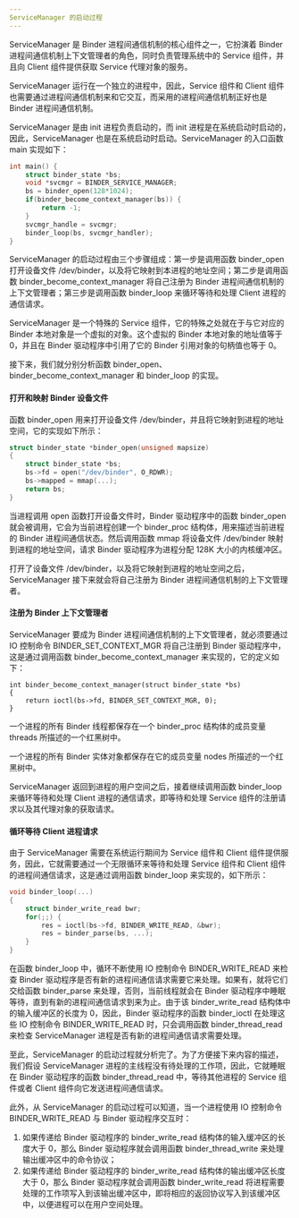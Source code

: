 ```yaml
---
ServiceManager 的启动过程
---
```


ServiceManager 是 Binder 进程间通信机制的核心组件之一，它扮演着 Binder 进程间通信机制上下文管理者的角色，同时负责管理系统中的 Service 组件，并且向 Client 组件提供获取 Service 代理对象的服务。

ServiceManager 运行在一个独立的进程中，因此，Service 组件和 Client 组件也需要通过进程间通信机制来和它交互，而采用的进程间通信机制正好也是 Binder 进程间通信机制。

ServiceManager 是由 init 进程负责启动的，而 init 进程是在系统启动时启动的，因此，ServiceManager 也是在系统启动时启动。ServiceManager 的入口函数 main 实现如下：

```c++
int main() {
    struct binder_state *bs;
    void *svcmgr = BINDER_SERVICE_MANAGER;
	bs = binder_open(128*1024);
	if(binder_become_context_manager(bs)) {
		return -1;
	}
    svcmgr_handle = svcmgr;
	binder_loop(bs, svcmgr_handler);
}
```

ServiceManager 的启动过程由三个步骤组成：第一步是调用函数 binder_open 打开设备文件 /dev/binder，以及将它映射到本进程的地址空间；第二步是调用函数 binder_become_context_manager 将自己注册为 Binder 进程间通信机制的上下文管理者；第三步是调用函数 binder_loop 来循环等待和处理 Client 进程的通信请求。

ServiceManager 是一个特殊的 Service 组件，它的特殊之处就在于与它对应的 Binder 本地对象是一个虚拟的对象。这个虚拟的 Binder 本地对象的地址值等于 0，并且在 Binder 驱动程序中引用了它的 Binder 引用对象的句柄值也等于 0。

接下来，我们就分别分析函数 binder_open、binder_become_context_manager 和 binder_loop 的实现。

#### 打开和映射 Binder 设备文件

函数 binder_open 用来打开设备文件 /dev/binder，并且将它映射到进程的地址空间，它的实现如下所示：

```c++
struct binder_state *binder_open(unsigned mapsize)
{
	struct binder_state *bs;
	bs->fd = open("/dev/binder", O_RDWR);
	bs->mapped = mmap(...);
	return bs;
}
```

当进程调用 open 函数打开设备文件时，Binder 驱动程序中的函数 binder_open 就会被调用，它会为当前进程创建一个 binder_proc 结构体，用来描述当前进程的 Binder 进程间通信状态。然后调用函数 mmap 将设备文件 /dev/binder 映射到进程的地址空间，请求 Binder 驱动程序为进程分配 128K 大小的内核缓冲区。

打开了设备文件 /dev/binder，以及将它映射到进程的地址空间之后，ServiceManager 接下来就会将自己注册为 Binder 进程间通信机制的上下文管理者。

#### 注册为 Binder 上下文管理者

ServiceManager 要成为 Binder 进程间通信机制的上下文管理者，就必须要通过 IO 控制命令 BINDER_SET_CONTEXT_MGR 将自己注册到 Binder 驱动程序中，这是通过调用函数 binder_become_context_manager 来实现的，它的定义如下：

```
int binder_become_context_manager(struct binder_state *bs)
{
	return ioctl(bs->fd, BINDER_SET_CONTEXT_MGR, 0);
}
```

一个进程的所有 Binder 线程都保存在一个 binder_proc 结构体的成员变量 threads 所描述的一个红黑树中。

一个进程的所有 Binder 实体对象都保存在它的成员变量 nodes 所描述的一个红黑树中。

ServiceManager 返回到进程的用户空间之后，接着继续调用函数 binder_loop 来循环等待和处理 Client 进程的通信请求，即等待和处理 Service 组件的注册请求以及其代理对象的获取请求。

#### 循环等待 Client 进程请求

由于 ServiceManager 需要在系统运行期间为 Service 组件和 Client 组件提供服务，因此，它就需要通过一个无限循环来等待和处理 Service 组件和 Client 组件的进程间通信请求，这是通过调用函数 binder_loop 来实现的，如下所示：

```c++
void binder_loop(...)
{
	struct binder_write_read bwr;
	for(;;) {
		res = ioctl(bs->fd, BINDER_WRITE_READ, &bwr);
		res = binder_parse(bs, ...);
	}
}
```

在函数 binder_loop 中，循环不断使用 IO 控制命令 BINDER_WRITE_READ 来检查 Binder 驱动程序是否有新的进程间通信请求需要它来处理。如果有，就将它们交给函数 binder_parse 来处理，否则，当前线程就会在 Binder 驱动程序中睡眠等待，直到有新的进程间通信请求到来为止。由于该 binder_write_read 结构体中的输入缓冲区的长度为 0，因此，Binder 驱动程序的函数 binder_ioctl 在处理这些 IO 控制命令 BINDER_WRITE_READ 时，只会调用函数 binder_thread_read 来检查 ServiceManager 进程是否有新的进程间通信请求需要处理。

至此，ServiceManager 的启动过程就分析完了。为了方便接下来内容的描述，我们假设 ServiceManager 进程的主线程没有待处理的工作项，因此，它就睡眠在 Binder 驱动程序的函数 binder_thread_read 中，等待其他进程的 Service 组件或者 Client 组件向它发送进程间通信请求。

此外，从 ServiceManager 的启动过程可以知道，当一个进程使用 IO 控制命令 BINDER_WRITE_READ 与 Binder 驱动程序交互时：

1. 如果传递给 Binder 驱动程序的 binder_write_read 结构体的输入缓冲区的长度大于 0，那么 Binder 驱动程序就会调用函数 binder_thread_write 来处理输出缓冲区中的命令协议；
2. 如果传递给 Binder 驱动程序的 binder_write_read 结构体的输出缓冲区长度大于 0，那么 Binder 驱动程序就会调用函数 binder_write_read 将进程需要处理的工作项写入到该输出缓冲区中，即将相应的返回协议写入到该缓冲区中，以便进程可以在用户空间处理。